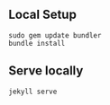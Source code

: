 ## Local Setup

```
sudo gem update bundler
bundle install
```

## Serve locally

```
jekyll serve
```
